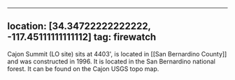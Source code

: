 
---
location: [34.34722222222222, -117.45111111111112]
tag: firewatch
---

Cajon Summit (LO site) sits at 4403', is located in [[San Bernardino County]] and was constructed in 1996. It is located in the San Bernardino national forest. It can be found on the Cajon USGS topo map.
